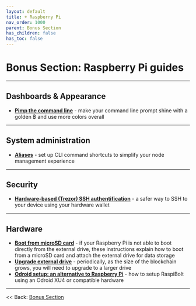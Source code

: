 ```yaml
---
layout: default
title: + Raspberry Pi
nav_order: 1000
parent: Bonus Section
has_children: false
has_toc: false
---
```


# Bonus Section: Raspberry Pi guides

---

## Dashboards & Appearance
* **[Pimp the command line](command-line.md)** - make your command line prompt shine with a golden ฿ and use more colors overall

---

## System administration
* **[Aliases](aliases.md)** - set up CLI command shortcuts to simplify your node management experience

---

## Security
* **[Hardware-based (Trezor) SSH authentification](trezor-agent.md)** - a safer way to SSH to your device using your hardware wallet

---
## Hardware
* **[Boot from microSD card](boot-from-microsd-card.md)** - if your Raspberry Pi is not able to boot directly from the external drive, these instructions explain how to boot from a microSD card and attach the external drive for data storage
* **[Upgrade external drive](upgrade-external-drive.md)** - periodically, as the size of the blockchain grows, you will need to upgrade to a larger drive
* **[Odroid setup: an alternative to Raspberry Pi](odroid-setup.md)** - how to setup RaspiBolt using an Odroid XU4 or compatible hardware

---

<< Back: [Bonus Section](../index.md)
